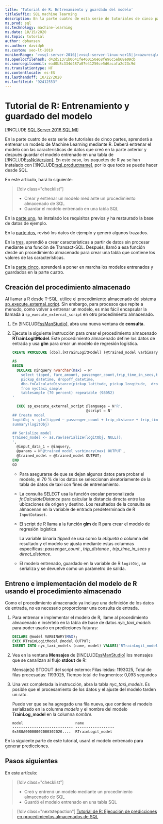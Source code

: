 ```yaml
---
title: 'Tutorial de R: Entrenamiento y guardado del modelo'
titleSuffix: SQL machine learning
description: En la parte cuatro de esta serie de tutoriales de cinco partes, podrá entrenar y guardar un modelo en R con Transact-SQL en SQL Server con el aprendizaje automático de SQL.
ms.prod: sql
ms.technology: machine-learning
ms.date: 10/15/2020
ms.topic: tutorial
author: dphansen
ms.author: davidph
ms.custom: seo-lt-2019
monikerRange: '>=sql-server-2016||>=sql-server-linux-ver15||>=azuresqldb-mi-current||=sqlallproducts-allversions'
ms.openlocfilehash: d42d51371b0641fe460150e68fe96c5eb68e09cb
ms.sourcegitcommit: ead0b8c334d487a07e41256ce5d6acafa2d23c9d
ms.translationtype: HT
ms.contentlocale: es-ES
ms.lasthandoff: 10/22/2020
ms.locfileid: "92412553"
---
```

# <a name="r-tutorial-train-and-save-model"></a>Tutorial de R: Entrenamiento y guardado del modelo
[!INCLUDE [SQL Server 2016 SQL MI](../../includes/applies-to-version/sqlserver2016-asdbmi.md)]

En la parte cuatro de esta serie de tutoriales de cinco partes, aprenderá a entrenar un modelo de Machine Learning mediante R. Deberá entrenar el modelo con las características de datos que creó en la parte anterior y después guardar el modelo entrenado en una tabla de [!INCLUDE[ssNoVersion](../../includes/ssnoversion-md.md)]. En este caso, los paquetes de R ya se han instalado con [!INCLUDE[rsql_productname](../../includes/rsql-productname-md.md)], por lo que todo se puede hacer desde SQL.

En este artículo, hará lo siguiente:

> [!div class="checklist"]
> + Crear y entrenar un modelo mediante un procedimiento almacenado de SQL
> + Guardar el modelo entrenado en una tabla SQL

En la [parte uno](r-taxi-classification-introduction.md), ha instalado los requisitos previos y ha restaurado la base de datos de ejemplo.

En la [parte dos](r-taxi-classification-explore-data.md), revisó los datos de ejemplo y generó algunos trazados.

En la [tres](r-taxi-classification-create-features.md), aprendió a crear características a partir de datos sin procesar mediante una función de Transact-SQL. Después, llamó a esa función desde un procedimiento almacenado para crear una tabla que contiene los valores de las características.

En la [parte cinco](r-taxi-classification-deploy-model.md), aprenderá a poner en marcha los modelos entrenados y guardados en la parte cuatro.

## <a name="create-the-stored-procedure"></a>Creación del procedimiento almacenado

Al llamar a R desde T-SQL, utilice el procedimiento almacenado del sistema [sp_execute_external_script](../../relational-databases/system-stored-procedures/sp-execute-external-script-transact-sql.md). Sin embargo, para procesos que repite a menudo, como volver a entrenar un modelo, es más fácil encapsular la llamada a `sp_execute_external_script` en otro procedimiento almacenado.

1. En [!INCLUDE[ssManStudio](../../includes/ssmanstudio-md.md)], abra una nueva ventana de **consulta**.

2. Ejecute la siguiente instrucción para crear el procedimiento almacenado **RTrainLogitModel**. Este procedimiento almacenado define los datos de entrada y usa **glm** para crear un modelo de regresión logística.

   ```sql
   CREATE PROCEDURE [dbo].[RTrainLogitModel] (@trained_model varbinary(max) OUTPUT)
   
   AS
   BEGIN
     DECLARE @inquery nvarchar(max) = N'
       select tipped, fare_amount, passenger_count,trip_time_in_secs,trip_distance,
       pickup_datetime, dropoff_datetime,
       dbo.fnCalculateDistance(pickup_latitude, pickup_longitude,  dropoff_latitude, dropoff_longitude) as direct_distance
       from nyctaxi_sample
       tablesample (70 percent) repeatable (98052)
   '
   
     EXEC sp_execute_external_script @language = N'R',
                                     @script = N'
   ## Create model
   logitObj <- glm(tipped ~ passenger_count + trip_distance + trip_time_in_secs + direct_distance, data = InputDataSet, family = binomial)
   summary(logitObj)
   
   ## Serialize model 
   trained_model <- as.raw(serialize(logitObj, NULL));
   ',
     @input_data_1 = @inquery,
     @params = N'@trained_model varbinary(max) OUTPUT',
     @trained_model = @trained_model OUTPUT; 
   END
   GO
   ```

   + Para asegurarse de que se dejan algunos datos para probar el modelo, el 70 % de los datos se seleccionan aleatoriamente de la tabla de datos de taxi con fines de entrenamiento.

   + La consulta SELECT usa la función escalar personalizada *fnCalculateDistance* para calcular la distancia directa entre las ubicaciones de origen y destino. Los resultados de la consulta se almacenan en la variable de entrada predeterminada de R `InputDataset`.
  
   + El script de R llama a la función **glm** de R para crear el modelo de regresión logística.
  
     La variable binaria _tipped_ se usa como la *etiqueta* o columna del resultado y el modelo se ajusta mediante estas columnas específicas:  _passenger_count_ , _trip_distance_ , _trip_time_in_secs_ y _direct_distance_.
  
   + El modelo entrenado, guardado en la variable de R `logitObj`, se serializa y se devuelve como un parámetro de salida.

## <a name="train-and-deploy-the-r-model-using-the-stored-procedure"></a>Entreno e implementación del modelo de R usando el procedimiento almacenado

Como el procedimiento almacenado ya incluye una definición de los datos de entrada, no es necesario proporcionar una consulta de entrada.

1. Para entrenar e implementar el modelo de R, llame al procedimiento almacenado e insértelo en la tabla de base de datos _nyc_taxi_models_ para poder usarlo en predicciones futuras:

   ```sql
   DECLARE @model VARBINARY(MAX);
   EXEC RTrainLogitModel @model OUTPUT;
   INSERT INTO nyc_taxi_models (name, model) VALUES('RTrainLogit_model', @model);
   ```

2. Vea en la ventana **Mensajes** de [!INCLUDE[ssManStudio](../../includes/ssmanstudio-md.md)] los mensajes que se canalizan al flujo **stdout** de R: 

   Mensaje(s) STDOUT del script externo: Filas leídas: 1193025, Total de filas procesadas: 1193025, Tiempo total de fragmentos: 0,093 segundos

3. Una vez completada la instrucción, abra la tabla *nyc_taxi_models*. Es posible que el procesamiento de los datos y el ajuste del modelo tarden un rato.

   Puede ver que se ha agregado una fila nueva, que contiene el modelo serializado en la columna _modelo_ y el nombre del modelo **TrainLog_model** en la columna _nombre_.

   ```text
   model                        name
   ---------------------------- ------------------
   0x580A00000002000302020....  RTrainLogit_model
   ```

En la siguiente parte de este tutorial, usará el modelo entrenado para generar predicciones.

## <a name="next-steps"></a>Pasos siguientes

En este artículo:

> [!div class="checklist"]
> + Creó y entrenó un modelo mediante un procedimiento almacenado de SQL
> + Guardó el modelo entrenado en una tabla SQL

> [!div class="nextstepaction"]
> [Tutorial de R: Ejecución de predicciones en procedimientos almacenados de SQL](r-taxi-classification-deploy-model.md)
